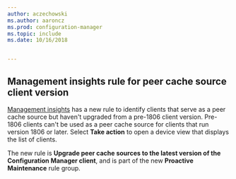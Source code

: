 ```yaml
---
author: aczechowski
ms.author: aaroncz
ms.prod: configuration-manager
ms.topic: include
ms.date: 10/16/2018


---
```


## <a name="bkmk_insights"></a> Management insights rule for peer cache source client version
<!-- 1358008 -->

  [Management insights](../../../servers/manage/management-insights.md) has a new rule to identify clients that serve as a peer cache source but haven't upgraded from a pre-1806 client version.  Pre-1806 clients can't be used as a peer cache source for clients that run version 1806 or later. Select **Take action** to open a device view that displays the list of clients. 

The new rule is **Upgrade peer cache sources to the latest version of the Configuration Manager client**, and is part of the new **Proactive Maintenance** rule group.




